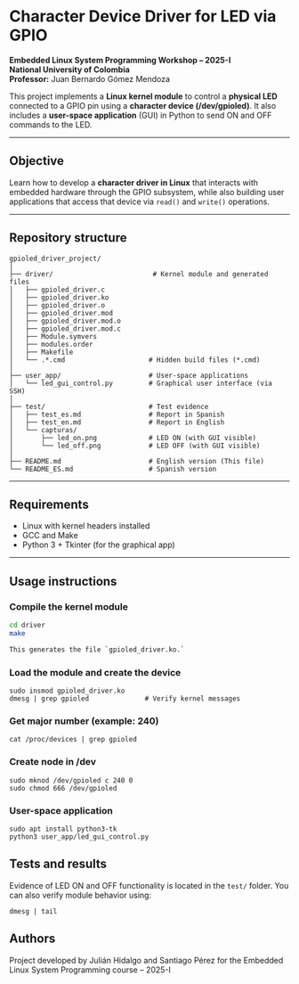 # Character Device Driver for LED via GPIO

**Embedded Linux System Programming Workshop – 2025-I**  
**National University of Colombia**  
**Professor:** Juan Bernardo Gómez Mendoza 

This project implements a **Linux kernel module** to control a **physical LED** connected to a GPIO pin using a **character device (/dev/gpioled)**. It also includes a **user-space application** (GUI) in Python to send ON and OFF commands to the LED.

---

## Objective
Learn how to develop a **character driver in Linux** that interacts with embedded hardware through the GPIO subsystem, while also building user applications that access that device via `read()` and `write()` operations.

---

## Repository structure

```plaintext
gpioled_driver_project/
│
├── driver/                         # Kernel module and generated files
│   ├── gpioled_driver.c
│   ├── gpioled_driver.ko
│   ├── gpioled_driver.o
│   ├── gpioled_driver.mod
│   ├── gpioled_driver.mod.o
│   ├── gpioled_driver.mod.c
│   ├── Module.symvers
│   ├── modules.order
│   ├── Makefile
│   └── .*.cmd                     # Hidden build files (*.cmd)
│
├── user_app/                      # User-space applications
│   └── led_gui_control.py         # Graphical user interface (via SSH)
│
├── test/                          # Test evidence
│   ├── test_es.md                 # Report in Spanish
│   ├── test_en.md                 # Report in English
│   └── capturas/
│       ├── led_on.png             # LED ON (with GUI visible)
│       └── led_off.png            # LED OFF (with GUI visible)
│
├── README.md                      # English version (This file)
└── README_ES.md                   # Spanish version
```
---

## Requirements

- Linux with kernel headers installed
- GCC and Make
- Python 3 + Tkinter (for the graphical app)
---

## Usage instructions

### Compile the kernel module
```bash
cd driver
make

This generates the file `gpioled_driver.ko.`
```
### Load the module and create the device
```
sudo insmod gpioled_driver.ko
dmesg | grep gpioled              # Verify kernel messages
```

### Get major number (example: 240)
```cat /proc/devices | grep gpioled```

### Create node in /dev
```
sudo mknod /dev/gpioled c 240 0
sudo chmod 666 /dev/gpioled
```

### User-space application
```
sudo apt install python3-tk
python3 user_app/led_gui_control.py
```

## Tests and results
Evidence of LED ON and OFF functionality is located in the `test/` folder. You can also verify module behavior using:

```dmesg | tail```

## Authors
Project developed by Julián Hidalgo and Santiago Pérez for the Embedded Linux System Programming course – 2025-I